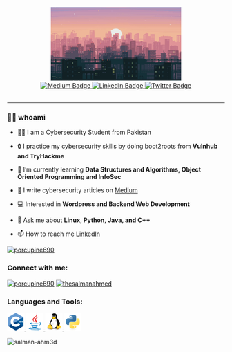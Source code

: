 <div id="header" align="center">
  <img src="https://raw.githubusercontent.com/salman-ahm3d/salman-ahm3d/main/509848-Pixel-Art-Pixel.png" alt="Cool Pixel Art" width=60% height=60%>
  <div id="badges">
  <a href="https://salmanahmed69890.medium.com/">
    <img src="https://img.shields.io/badge/Medium-black?logo=medium&logoColor=white&style=for-the-badge" alt="Medium Badge"/>
  </a>
  <a href="https://www.linkedin.com/in/thesalmanahmed/">
  <img src="https://img.shields.io/badge/LinkedIn-blue?style=for-the-badge&logo=linkedin&logoColor=white" alt="LinkedIn Badge"/>
  </a>
  <a href="https://twitter.com/porcupine690">
  <img src="https://img.shields.io/badge/Twitter-blue?style=for-the-badge&logo=twitter&logoColor=white" alt="Twitter Badge"/><br>
    <img src="https://komarev.com/ghpvc/?username=salman-ahm3d&style=flat-square&color=blue" alt=""/>
  </a>
</div>
  </div>
  <hr>

### 👨‍💻 whoami
- 👨‍🎓 I am a Cybersecurity Student from Pakistan

- 🔒 I practice my cybersecurity skills by doing boot2roots from **Vulnhub and TryHackme**

- 🌱 I’m currently learning **Data Structures and Algorithms, Object Oriented Programming and InfoSec**

- 📝 I write cybersecurity articles on [Medium](salmanahmed69890.medium.com)

- 💻 Interested in **Wordpress and Backend Web Development**

- 💬 Ask me about **Linux, Python, Java, and C++**

- 📫 How to reach me [LinkedIn](linkedin.com/in/thesalmanahmed)


<p align="left"> <a href="https://twitter.com/porcupine690" target="blank"><img src="https://img.shields.io/twitter/follow/porcupine690?logo=twitter&style=for-the-badge" alt="porcupine690" /></a> </p>

<h3 align="left">Connect with me:</h3>
<p align="left">
<a href="https://twitter.com/porcupine690" target="blank"><img align="center" src="https://raw.githubusercontent.com/rahuldkjain/github-profile-readme-generator/master/src/images/icons/Social/twitter.svg" alt="porcupine690" height="30" width="40" /></a>
<a href="https://linkedin.com/in/thesalmanahmed" target="blank"><img align="center" src="https://raw.githubusercontent.com/rahuldkjain/github-profile-readme-generator/master/src/images/icons/Social/linked-in-alt.svg" alt="thesalmanahmed" height="30" width="40" /></a>
</p>

<h3 align="left">Languages and Tools:</h3>
<p align="left"> <a href="https://www.w3schools.com/cpp/" target="_blank" rel="noreferrer"> <img src="https://raw.githubusercontent.com/devicons/devicon/master/icons/cplusplus/cplusplus-original.svg" alt="cplusplus" width="40" height="40"/> </a> <a href="https://www.java.com" target="_blank" rel="noreferrer"> <img src="https://raw.githubusercontent.com/devicons/devicon/master/icons/java/java-original.svg" alt="java" width="40" height="40"/> </a> <a href="https://www.linux.org/" target="_blank" rel="noreferrer"> <img src="https://raw.githubusercontent.com/devicons/devicon/master/icons/linux/linux-original.svg" alt="linux" width="40" height="40"/> </a> <a href="https://www.python.org" target="_blank" rel="noreferrer"> <img src="https://raw.githubusercontent.com/devicons/devicon/master/icons/python/python-original.svg" alt="python" width="40" height="40"/> </a> </p>

<p><img align="center" src="https://github-readme-stats.vercel.app/api/top-langs?username=salman-ahm3d&show_icons=true&locale=en&layout=compact" alt="salman-ahm3d" /></p>




<!--
**salman-ahm3d/salman-ahm3d** is a ✨ _special_ ✨ repository because its `README.md` (this file) appears on your GitHub profile.

Here are some ideas to get you started:

- 🔭 I’m currently working on ...
- 🌱 I’m currently learning ...
- 👯 I’m looking to collaborate on ...
- 🤔 I’m looking for help with ...
- 💬 Ask me about ...
- 📫 How to reach me: ...
- 😄 Pronouns: ...
- ⚡ Fun fact: ...
-->
